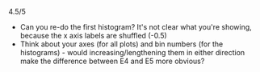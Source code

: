 4.5/5 
- Can you re-do the first histogram? It's not clear what you're showing, because the x axis labels are shuffled (-0.5) 
- Think about your axes (for all plots) and bin numbers (for the histograms) - would increasing/lengthening them in either direction make the difference between E4 and E5 more obvious? 
